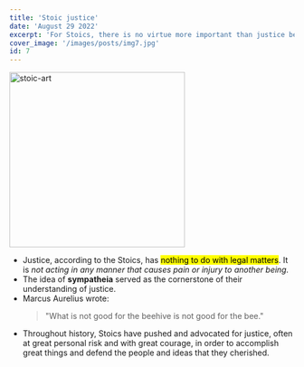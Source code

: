 ```yaml
---
title: 'Stoic justice'
date: 'August 29 2022'
excerpt: 'For Stoics, there is no virtue more important than justice because it influences all other virtues.'
cover_image: '/images/posts/img7.jpg'
id: 7
---
```


<img src='/images/posts/img7.jpg' width='310' alt='stoic-art' />

- Justice, according to the Stoics, has <mark>nothing to do with legal matters</mark>.
  It is _not acting in any manner that causes pain or injury to another being._
- The idea of **sympatheia** served as the cornerstone of their understanding of justice.
- Marcus Aurelius wrote:
  > "What is not good for the beehive is not good for the bee."
- Throughout history, Stoics have pushed and advocated for justice, often at great personal risk and with great courage, in order to accomplish great things and defend the people and ideas that they cherished.
